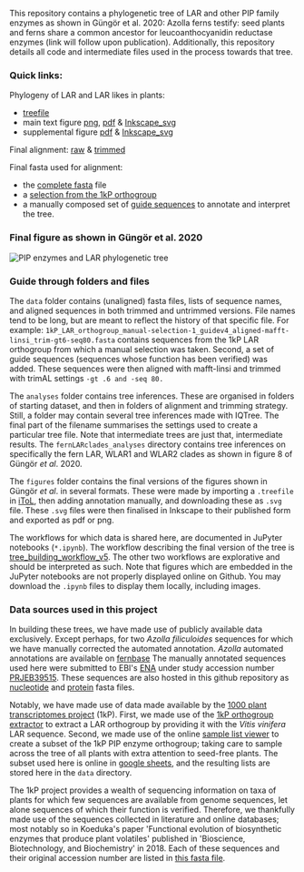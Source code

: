 This repository contains a phylogenetic tree of LAR and other PIP family enzymes as shown in Güngör et al. 2020: Azolla ferns testify: seed plants and ferns share a common ancestor for leucoanthocyanidin reductase enzymes (link will follow upon publication). 
Additionally, this repository details all code and intermediate files used in the process towards that tree.

### Quick links:
Phylogeny of LAR and LAR likes in plants:
 *  [treefile](https://raw.githubusercontent.com/lauralwd/LAR_phylogeny_gungor-et-al-2020/main/analyses/1kP_LAR_selectionv1_guide_v5_trees/aligned-mafft-linsi_trim-gt4-seq95-res7/1kP_LAR_selectionv1_guide_v5_aligned-mafft-linsi_trim-gt4-seq95-res7_iqtree-bb2000-alrt2000.treefile) 
 * main text figure 
 [png](https://raw.githubusercontent.com/lauralwd/LAR_phylogeny_gungor-et-al-2020/main/figures/main_text/LAR_orthogroup_selectionv1_guide_v5_17cm_8pts_shalrt_circular_v4.1_brackets_600.svg.png), 
 [pdf](https://raw.githubusercontent.com/lauralwd/LAR_phylogeny_gungor-et-al-2020/main/figures/main_text/LAR_orthogroup_selectionv1_guide_v5_17cm_8pts_shalrt_circular_v4.1_brackets.pdf) & 
 [Inkscape_svg](https://raw.githubusercontent.com/lauralwd/LAR_phylogeny_gungor-et-al-2020/main/figures/main_text/LAR_orthogroup_selectionv1_guide_v5_17cm_8pts_shalrt_circular_v4_brackets.svg)  
 * supplemental figure 
  [pdf](https://raw.githubusercontent.com/lauralwd/LAR_phylogeny_gungor-et-al-2020/main/figures/supporting_information/LAR_orthogroup_selectionv1_guide_v5_SHaLRT_long_inpage_v3.pdf) & 
  [Inkscape_svg](https://raw.githubusercontent.com/lauralwd/LAR_phylogeny_gungor-et-al-2020/main/figures/supporting_information/LAR_orthogroup_selectionv1_guide_v5_SHaLRT_long_inpage_v3.svg) 

Final alignment: [raw](https://raw.githubusercontent.com/lauralwd/LAR_phylogeny_gungor-et-al-2020/main/data/alignments_raw/1kP_LAR_selectionv1_guide_v5_aligned-mafft-linsi.fasta) 
& [trimmed](https://raw.githubusercontent.com/lauralwd/LAR_phylogeny_gungor-et-al-2020/main/data/alignments_trimmed/1kP_LAR_selectionv1_guide_v5_aligned-mafft-linsi_trim-gt4-seq95-res7.fasta)

Final fasta used for alignment:
 * the [complete fasta](https://raw.githubusercontent.com/lauralwd/LAR_phylogeny_gungor-et-al-2020/main/data/1kP_LAR_selectionv1_guide_v5.fasta) file
 * a [selection from the 1kP orthogroup](https://raw.githubusercontent.com/lauralwd/LAR_phylogeny_gungor-et-al-2020/main/data/1kP_LAR_orthogroup_manual-selection-1.fasta) 
 * a manually composed set of [guide sequences](https://github.com/lauralwd/LAR_phylogeny_gungor-et-al-2020/blob/main/data/Erbils_guide_v3.fasta) to annotate and interpret the tree.
 
### Final figure as shown in Güngör et al. 2020
![PIP enzymes and LAR phylogenetic tree](https://media.githubusercontent.com/media/lauralwd/LAR_phylogeny_gungor-et-al-2020/main/figures/main_text/LAR_orthogroup_selectionv1_guide_v5_17cm_8pts_shalrt_circular_v4.1_brackets_600.svg.png)  

### Guide through folders and files
The `data` folder contains (unaligned) fasta files, lists of sequence names, and aligned sequences in both trimmed and untrimmed versions. 
File names tend to be long, but are meant to reflect the history of that specific file. 
For example: `1kP_LAR_orthogroup_manual-selection-1_guidev4_aligned-mafft-linsi_trim-gt6-seq80.fasta` contains sequences from the 1kP LAR orthogroup from which a manual selection was taken. 
Second, a set of guide sequences (sequences whose function has been verified) was added.
These sequences were then aligned with mafft-linsi and trimmed with trimAL settings `-gt .6 and -seq 80.`

The `analyses` folder contains tree inferences. 
These are organised in folders of starting dataset, and then in folders of alignment and trimming strategy.
Still, a folder may contain several tree inferences made with IQTree. 
The final part of the filename summarises the settings used to create a particular tree file. 
Note that intermediate trees are just that, intermediate results. 
The `fernLARclades_analyses` directory contains tree inferences on specifically the fern LAR, WLAR1 and WLAR2 clades as shown in figure 8 of Güngör _et al_. 2020.

The `figures` folder contains the final versions of the figures shown in Güngör _et al_. in several formats. 
These were made by importing a `.treefile` in [iToL](https://itol.embl.de/), then adding annotation manually, and downloading these as `.svg` file.
These `.svg` files were then finalised in Inkscape to their published form and exported as pdf or png. 

The workflows for which data is shared here, are documented in JuPyter notebooks (`*.ipynb`).
The workflow describing the final version of the tree is [tree_building_workflow_v5](https://github.com/lauralwd/LAR_phylogeny_gungor-et-al-2020/blob/main/tree_building_workflow_v5.ipynb). 
The other two workflows are explorative and should be interpreted as such. Note that figures which are embedded in the JuPyter notebooks are not properly displayed online on Github. You may download the `.ipynb` files to display them locally, including images.

### Data sources used in this project
In building these trees, we have made use of publicly available data exclusively. 
Except perhaps, for two _Azolla filiculoides_ sequences for which we have manually corrected the automated annotation.
_Azolla_ automated annotations are available on [fernbase](ftp://ftp.fernbase.org/Azolla_filiculoides/Azolla_asm_v1.1/)
The manually annotated sequences used here were submitted to EBI's [ENA](https://www.ebi.ac.uk/ena/browser/home) under study accession number [PRJEB39515](https://www.ebi.ac.uk/ena/browser/view/PRJEB39515).
These sequences are also hosted in this github repository as 
[nucleotide](https://raw.githubusercontent.com/lauralwd/LAR_phylogeny_gungor-et-al-2020/main/figures/AzfiLAR_ENA-submission.fna) 
and 
[protein](https://raw.githubusercontent.com/lauralwd/LAR_phylogeny_gungor-et-al-2020/main/figures/AzfiLAR_ENA-submission.faa) 
fasta files. 

Notably, we have made use of data made available by the [1000 plant transcriptomes project](https://sites.google.com/a/ualberta.ca/onekp/) (1kP).
First, we made use of the [1kP orthogroup extractor](http://jlmwiki.plantbio.uga.edu/onekp/v2/) to extract a LAR orthogroup by providing it with the _Vitis vinifera_ LAR sequence. 
Second, we made use of the online [sample list viewer](http://www.onekp.com/samples/list.php) to create a subset of the 1kP PIP enzyme orthogroup; taking care to sample across the tree of all plants with extra attention to seed-free plants. 
The subset used here is online in [google sheets](https://docs.google.com/spreadsheets/d/1v2igxY_nr7ETMoUdbqpY0QKVxJ-KYiRiO2lLoyOABsw/edit?usp=sharing), and the resulting lists are stored here in the `data` directory.

The 1kP project provides a wealth of sequencing information on taxa of plants for which few sequences are available from genome sequences, let alone sequences of which their function is verified. 
Therefore, we thankfully made use of the sequences collected in literature and online databases; 
most notably so in Koeduka's paper 'Functional evolution of biosynthetic enzymes that produce plant volatiles' published in 'Bioscience, Biotechnology, and Biochemistry' in 2018.
Each of these sequences and their original accession number are listed in [this fasta file](https://raw.githubusercontent.com/lauralwd/LAR_phylogeny_gungor-et-al-2020/main/data/Erbils_guide_v3.fasta).
 
